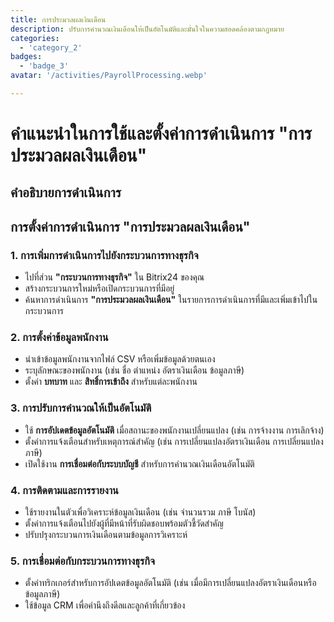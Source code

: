 ```yaml
---
title: การประมวลผลเงินเดือน
description: ปรับการคำนวณเงินเดือนให้เป็นอัตโนมัติและมั่นใจในความสอดคล้องตามกฎหมาย
categories: 
  - 'category_2'
badges: 
  - 'badge_3'
avatar: '/activities/PayrollProcessing.webp'

---
```

# คำแนะนำในการใช้และตั้งค่าการดำเนินการ "การประมวลผลเงินเดือน"

## คำอธิบายการดำเนินการ

## **การตั้งค่าการดำเนินการ "การประมวลผลเงินเดือน"**

### 1. การเพิ่มการดำเนินการไปยังกระบวนการทางธุรกิจ
- ไปที่ส่วน **"กระบวนการทางธุรกิจ"** ใน Bitrix24 ของคุณ
- สร้างกระบวนการใหม่หรือเปิดกระบวนการที่มีอยู่
- ค้นหาการดำเนินการ **"การประมวลผลเงินเดือน"** ในรายการการดำเนินการที่มีและเพิ่มเข้าไปในกระบวนการ

### 2. การตั้งค่าข้อมูลพนักงาน
- นำเข้าข้อมูลพนักงานจากไฟล์ CSV หรือเพิ่มข้อมูลด้วยตนเอง
- ระบุลักษณะของพนักงาน (เช่น ชื่อ ตำแหน่ง อัตราเงินเดือน ข้อมูลภาษี)
- ตั้งค่า **บทบาท** และ **สิทธิ์การเข้าถึง** สำหรับแต่ละพนักงาน

### 3. การปรับการคำนวณให้เป็นอัตโนมัติ
- ใช้ **การอัปเดตข้อมูลอัตโนมัติ** เมื่อสถานะของพนักงานเปลี่ยนแปลง (เช่น การจ้างงาน การเลิกจ้าง)
- ตั้งค่าการแจ้งเตือนสำหรับเหตุการณ์สำคัญ (เช่น การเปลี่ยนแปลงอัตราเงินเดือน การเปลี่ยนแปลงภาษี)
- เปิดใช้งาน **การเชื่อมต่อกับระบบบัญชี** สำหรับการคำนวณเงินเดือนอัตโนมัติ

### 4. การติดตามและการรายงาน
- ใช้รายงานในตัวเพื่อวิเคราะห์ข้อมูลเงินเดือน (เช่น จำนวนรวม ภาษี โบนัส)
- ตั้งค่าการแจ้งเตือนไปยังผู้ที่มีหน้าที่รับผิดชอบพร้อมตัวชี้วัดสำคัญ
- ปรับปรุงกระบวนการเงินเดือนตามข้อมูลการวิเคราะห์

### 5. การเชื่อมต่อกับกระบวนการทางธุรกิจ
- ตั้งค่าทริกเกอร์สำหรับการอัปเดตข้อมูลอัตโนมัติ (เช่น เมื่อมีการเปลี่ยนแปลงอัตราเงินเดือนหรือข้อมูลภาษี)
- ใช้ข้อมูล CRM เพื่อคำนึงถึงดีลและลูกค้าที่เกี่ยวข้อง